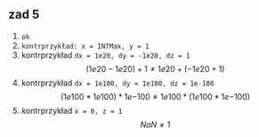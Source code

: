 ## zad 5

1. `ok`
2. `kontrprzykład: x = INTMax, y = 1`
3. kontrprzykład `dx = 1e20, dy = -1e20, dz = 1`
$$(1e20 -1e20) + 1 \neq 1e20 + (-1e20 + 1)$$
4. kontrprzykład `dx = 1e100, dy = 1e100, dz = 1e-100`
$$(1e100 * 1e100) * 1e{-100} \neq 1e100 * (1e100 * 1e{-100})$$
5. kontrprzykład `x = 0, z = 1`
$$NaN \neq 1$$
